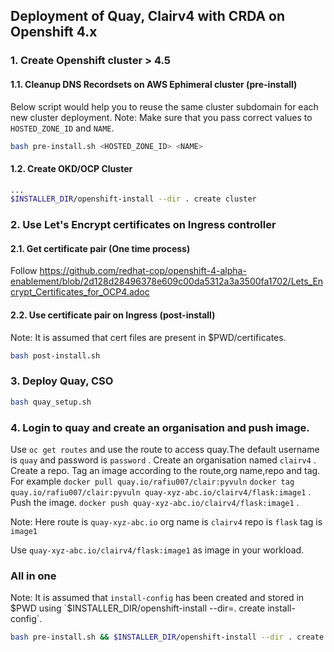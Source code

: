 ## Deployment of Quay, Clairv4 with CRDA on Openshift 4.x

### 1. Create Openshift cluster > 4.5
#### 1.1. Cleanup DNS Recordsets on AWS Ephimeral cluster (pre-install)
Below script would help you to reuse the same cluster subdomain for each new cluster deployment.
Note: Make sure that you pass correct values to `HOSTED_ZONE_ID` and `NAME`.

```bash
bash pre-install.sh <HOSTED_ZONE_ID> <NAME>
```
#### 1.2. Create OKD/OCP Cluster
```bash
...
$INSTALLER_DIR/openshift-install --dir . create cluster
```

### 2. Use Let's Encrypt certificates on Ingress controller
#### 2.1. Get certificate pair (One time process)
Follow https://github.com/redhat-cop/openshift-4-alpha-enablement/blob/2d128d28496378e609c00da5312a3a3500fa1702/Lets_Encrypt_Certificates_for_OCP4.adoc
#### 2.2. Use certificate pair on Ingress (post-install)
Note: It is assumed that cert files are present in $PWD/certificates.

```sh
bash post-install.sh
```

### 3. Deploy Quay, CSO
```sh
bash quay_setup.sh
```

### 4. Login to quay and create an organisation and push image.
Use `oc get routes` and use the route to access quay.The default username is `quay` and password is `password` .
Create an organisation named `clairv4` .
Create a repo. 
Tag an image according to the route,org name,repo and tag.
For example
`docker pull quay.io/rafiu007/clair:pyvuln` 
`docker tag quay.io/rafiu007/clair:pyvuln quay-xyz-abc.io/clairv4/flask:image1` .
Push the image. 
`docker push quay-xyz-abc.io/clairv4/flask:image1` .

Note:
Here route is `quay-xyz-abc.io`
org name is `clairv4`
repo is `flask`
tag is `image1`

Use `quay-xyz-abc.io/clairv4/flask:image1` as image in your workload.

### All in one
Note: It is assumed that `install-config` has been created and stored in $PWD using `$INSTALLER_DIR/openshift-install --dir=. create install-config`.

```bash
bash pre-install.sh && $INSTALLER_DIR/openshift-install --dir . create cluster && bash post-install.sh && bash quay_setup.sh
```
